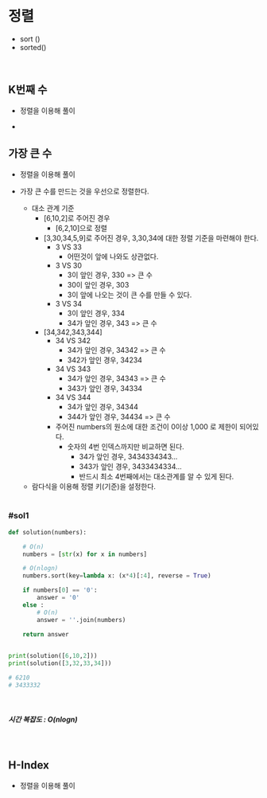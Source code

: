 # 정렬

- sort ()
- sorted()



<br>

## K번째 수 

- 정렬을 이용해 풀이

- 

## 가장 큰 수

- 정렬을 이용해 풀이 

- 가장 큰 수를 만드는 것을 우선으로 정렬한다.

  - 대소 관계 기준
    - [6,10,2]로 주어진 경우
      - [6,2,10]으로 정렬
    - [3,30,34,5,9]로 주어진 경우, 3,30,34에 대한 정렬 기준을 마련해야 한다.
      - 3 VS 33
        - 어떤것이 앞에 나와도 상관없다.
      - 3 VS 30
        - 3이 앞인 경우, 330 => 큰 수
        - 30이 앞인 경우, 303
        - 3이 앞에 나오는 것이 큰 수를 만들 수 있다.
      - 3 VS 34
        - 3이 앞인 경우, 334
        - 34가 앞인 경우, 343 => 큰 수
    - [34,342,343,344]
      - 34 VS 342
        - 34가 앞인 경우, 34342 => 큰 수
        - 342가 앞인 경우, 34234
      - 34 VS 343
        - 34가 앞인 경우, 34343 => 큰 수
        - 343가 앞인 경우, 34334
      - 34 VS 344
        - 34가 앞인 경우, 34344
        - 344가 앞인 경우, 34434 => 큰 수
      - 주어진  numbers의 원소에 대한 조건이 0이상 1,000 로 제한이 되어있다. 
        - 숫자의 4번 인덱스까지만 비교하면 된다. 
          - 34가 앞인 경우, 3434334343...
          - 343가 앞인 경우, 3433434334...
          - 반드시 최소 4번째에서는 대소관계를 알 수 있게 된다.
  - 람다식을 이용해 정렬 키(기준)을 설정한다.

  <br>



### #sol1

```python
def solution(numbers):

    # O(n)
    numbers = [str(x) for x in numbers]

    # O(nlogn)
    numbers.sort(key=lambda x: (x*4)[:4], reverse = True)

    if numbers[0] == '0':
        answer = '0'
    else :
        # O(n)
        answer = ''.join(numbers)

    return answer
 

print(solution([6,10,2]))
print(solution([3,32,33,34]))

# 6210
# 3433332
```

<br>

##### 시간 복잡도 :  O(nlogn)

<br>

## H-Index

- 정렬을 이용해 풀이